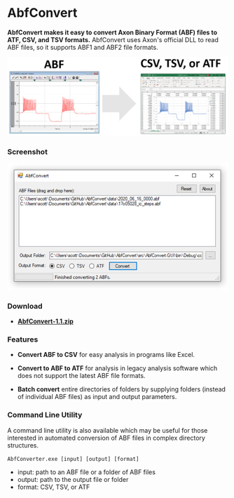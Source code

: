 # AbfConvert

**AbfConvert makes it easy to convert Axon Binary Format (ABF) files to ATF, CSV, and TSV formats.** AbfConvert uses Axon's official DLL to read ABF files, so it supports ABF1 and ABF2 file formats.

![](data/logo.png)

### Screenshot

![](data/screenshot.png)

### Download

* **[AbfConvert-1.1.zip](https://github.com/swharden/AbfConvert/releases/download/1.1/AbfConvert-1.1.zip)**

### Features

* **Convert ABF to CSV** for easy analysis in programs like Excel.

* **Convert to ABF to ATF** for analysis in legacy analysis software which does not support the latest ABF file formats.

* **Batch convert** entire directories of folders by supplying folders (instead of individual ABF files) as input and output parameters.

### Command Line Utility

A command line utility is also available which may be useful for those interested in automated conversion of ABF files in complex directory structures.

```
AbfConverter.exe [input] [output] [format]
```

* input: path to an ABF file or a folder of ABF files
* output: path to the output file or folder
* format: CSV, TSV, or ATF
